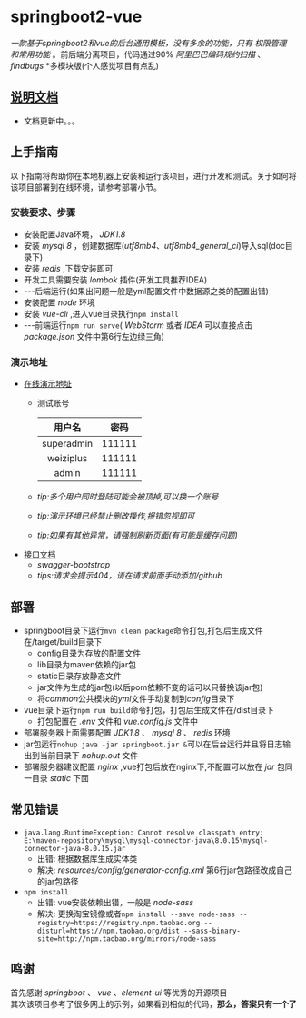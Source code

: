 # springboot2-vue
*一款基于springboot2和vue的后台通用模板，没有多余的功能，只有 *权限管理* 和常用功能* 。前后端分离项目，代码通过90% *阿里巴巴编码规约扫描* 、 *findbugs*
*多模块版(个人感觉项目有点乱)

## <a href="http://39.96.52.201/vuepress" target="_blank">说明文档</a>
   * 文档更新中。。。

## 上手指南
以下指南将帮助你在本地机器上安装和运行该项目，进行开发和测试。关于如何将该项目部署到在线环境，请参考部署小节。
### 安装要求、步骤
   * 安装配置Java环境， *JDK1.8*
   * 安装 *mysql 8* ，创建数据库(*utf8mb4*、*utf8mb4_general_ci*)导入sql(doc目录下)
   * 安装 *redis* ,下载安装即可
   * 开发工具需要安装 *lombok* 插件(开发工具推荐IDEA)
   * ---后端运行(如果出问题一般是yml配置文件中数据源之类的配置出错)
   * 安装配置 *node* 环境
   * 安装 *vue-cli* ,进入vue目录执行`npm install`
   * ---前端运行`npm run serve`( *WebStorm* 或者 *IDEA* 可以直接点击 *package.json* 文件中第6行左边绿三角)

### 演示地址
   * <a href="http://39.96.52.201" target="_blank">在线演示地址</a>
        * 测试账号
        
            | 用户名 | 密码 |
           | :---: | :---: |
           | superadmin | 111111 |
           | weiziplus | 111111 |
           | admin | 111111|
        * *tip:多个用户同时登陆可能会被顶掉,可以换一个账号*
        * *tip:演示环境已经禁止删改操作,报错忽视即可*
        * *tip:如果有其他异常，请强制刷新页面(有可能是缓存问题)*
   * <a href="http://39.96.52.201/github/doc.html" target="_blank">接口文档</a>
        * *swagger-bootstrap*
        * *tips:请求会提示404，请在请求前面手动添加/github*

## 部署
   * springboot目录下运行`mvn clean package`命令打包,打包后生成文件在/target/build目录下
        * config目录为存放的配置文件
        * lib目录为maven依赖的jar包
        * static目录存放静态文件
        * jar文件为生成的jar包(以后pom依赖不变的话可以只替换该jar包)
        * 将*common*公共模块的*yml*文件手动复制到*config*目录下
   * vue目录下运行`npm run build`命令打包，打包后生成文件在/dist目录下
        * 打包配置在 *.env* 文件和 *vue.config.js* 文件中
   * 部署服务器上面需要配置 *JDK1.8* 、 *mysql 8* 、 *redis* 环境
   * jar包运行`nohup java -jar springboot.jar &`可以在后台运行并且将日志输出到当前目录下 *nohup.out* 文件
   * 部署服务器建议配置 *nginx* ,vue打包后放在nginx下,不配置可以放在 *jar* 包同一目录 *static* 下面
   
## 常见错误
   * `java.lang.RuntimeException: Cannot resolve classpath entry: E:\maven-repository\mysql\mysql-connector-java\8.0.15\mysql-connector-java-8.0.15.jar`
       * 出错: 根据数据库生成实体类
       * 解决: *resources/config/generator-config.xml* 第6行jar包路径改成自己的jar包路径
   * `npm install`
       * 出错: vue安装依赖出错，一般是 *node-sass*
       * 解决: 更换淘宝镜像或者`npm install --save node-sass --registry=https://registry.npm.taobao.org --disturl=https://npm.taobao.org/dist --sass-binary-site=http://npm.taobao.org/mirrors/node-sass`   

## 鸣谢
   首先感谢 *springboot* 、 *vue* 、*element-ui* 等优秀的开源项目  
   其次该项目参考了很多网上的示例，如果看到相似的代码，**那么，答案只有一个了**
